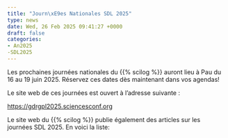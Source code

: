 ```yaml
---
title: "Journ\xE9es Nationales SDL 2025"
type: news
date: Wed, 26 Feb 2025 09:41:27 +0000
draft: false
categories:
- An2025
-SDL2025
---
```


Les prochaines journées nationales du {{% scilog %}} auront lieu à Pau du 16 au 19 juin 2025. Réservez ces dates dès maintenant dans vos agendas!

Le site web de ces journées est ouvert à l’adresse suivante :

<https://gdrgpl2025.sciencesconf.org>

Le site web du {{% scilog %}} publie également des articles sur les journées SDL 2025. En voici la liste:
